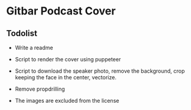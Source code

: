 # Gitbar Podcast Cover

## Todolist

- Write a readme
- Script to render the cover using puppeteer
- Script to download the speaker photo, remove the background, crop keeping the face in the center, vectorize.
- Remove propdrilling

- The images are excluded from the license